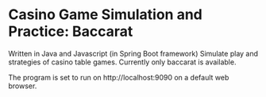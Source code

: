 # Casino Game Simulation and Practice: Baccarat
Written in Java and Javascript (in Spring Boot framework)
Simulate play and strategies of casino table games.
Currently only baccarat is available.

The program is set to run on http://localhost:9090 on a default web browser. 
